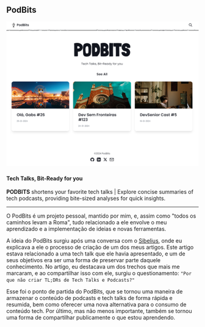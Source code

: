 ## PodBits

![](./public/images/podbits.PNG)

#### Tech Talks, Bit-Ready for you
**PODBITS** shortens your favorite tech talks | Explore concise summaries of tech podcasts, providing bite-sized analyses for quick insights.

----

O PodBits é um projeto pessoal, mantido por mim, e, assim como "todos os caminhos levam a Roma", tudo relacionado a ele envolve o meu aprendizado e a implementação de ideias e novas ferramentas.

A ideia do PodBits surgiu após uma conversa com o [Sibelius](https://twitter.com/sseraphini), onde eu explicava a ele o processo de criação de um dos meus artigos. Este artigo estava relacionado a uma tech talk que ele havia apresentado, e um de seus objetivos era ser uma forma de preservar parte daquele conhecimento. No artigo, eu destacava um dos trechos que mais me marcaram, e ao compartilhar isso com ele, surgiu o questionamento: `"Por que não criar TL;DRs de Tech Talks e Podcasts?"`

Esse foi o ponto de partida do PodBits, que se tornou uma maneira de armazenar o conteúdo de podcasts e tech talks de forma rápida e resumida, bem como oferecer uma nova alternativa para o consumo de conteúdo tech. Por último, mas não menos importante, também se tornou uma forma de compartilhar publicamente o que estou aprendendo.
